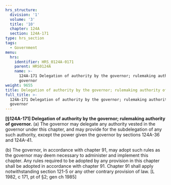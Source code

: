 ```yaml
---
hrs_structure:
  division: '1'
  volume: '3'
  title: '10'
  chapter: 124A
  section: 124A-171
type: hrs_section
tags:
  - Government
menu:
  hrs:
    identifier: HRS_0124A-0171
    parent: HRS0124A
    name: >-
      124A-171 Delegation of authority by the governor; rulemaking authority of
      governor
weight: 9655
title: Delegation of authority by the governor; rulemaking authority of governor
full_title: >-
  124A-171 Delegation of authority by the governor; rulemaking authority of
  governor
---
```

**[§124A-171] Delegation of authority by the governor; rulemaking authority of governor.** (a) The governor may delegate any authority vested in the governor under this chapter, and may provide for the subdelegation of any such authority, except the power given the governor by sections 124A-36 and 124A-41.

(b) The governor, in accordance with chapter 91, may adopt such rules as the governor may deem necessary to administer and implement this chapter. Any rules required to be adopted by any provision in this chapter shall be adopted in accordance with chapter 91\. Chapter 91 shall apply notwithstanding section 121-5 or any other contrary provision of law. [L 1982, c 171, pt of §2; gen ch 1985]
